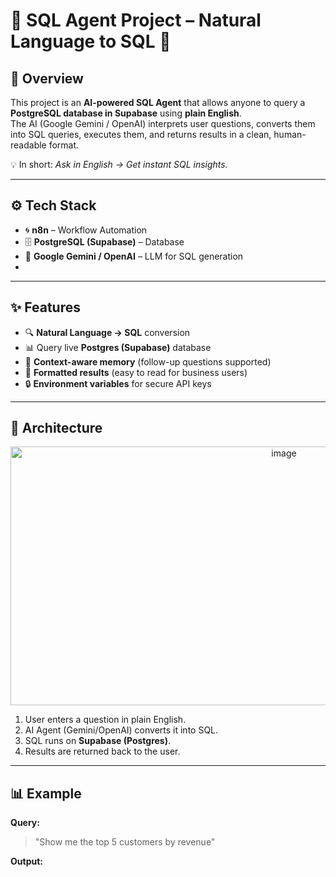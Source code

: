 # 🤖 SQL Agent Project – Natural Language to SQL 🚀  

## 📌 Overview  
This project is an **AI-powered SQL Agent** that allows anyone to query a **PostgreSQL database in Supabase** using **plain English**.  
The AI (Google Gemini / OpenAI) interprets user questions, converts them into SQL queries, executes them, and returns results in a clean, human-readable format.  

💡 In short: *Ask in English → Get instant SQL insights.*  

---

## ⚙️ Tech Stack  
- 🌀 **n8n** – Workflow Automation  
- 🗄️ **PostgreSQL (Supabase)** – Database  
- 🧠 **Google Gemini / OpenAI** – LLM for SQL generation
- 
---

## ✨ Features  
- 🔍 **Natural Language → SQL** conversion  
- 📊 Query live **Postgres (Supabase)** database  
- 🤝 **Context-aware memory** (follow-up questions supported)  
- 🎨 **Formatted results** (easy to read for business users)  
- 🔒 **Environment variables** for secure API keys  

---

## 📐 Architecture  
<p align="center">
  
<img width="859" height="414" alt="image" src="https://github.com/user-attachments/assets/42ae9173-17ce-4a9d-9ac3-7c210fa49bd3" />


</p>  

1. User enters a question in plain English.  
2. AI Agent (Gemini/OpenAI) converts it into SQL.  
3. SQL runs on **Supabase (Postgres)**.  
4. Results are returned back to the user.  

---

## 📊 Example  

**Query:**  
> "Show me the top 5 customers by revenue"  

**Output:**  
